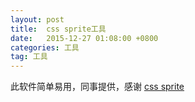 ```yaml
---
layout: post
title:  css sprite工具
date:   2015-12-27 01:08:00 +0800
categories: 工具
tag: 工具
---
```



此软件简单易用，同事提供，感谢  [css sprite](https://github.com/weibsgz/LessOrMore/blob/gh-pages/libs/CssSprite.exe)



